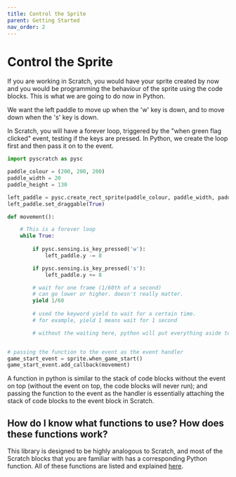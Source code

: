 ```yaml
---
title: Control the Sprite
parent: Getting Started
nav_order: 2
---
```

# Control the Sprite
If you are working in Scratch, you would have your sprite created by now and you would be programming the behaviour of the sprite using the code blocks. This is what we are going to do now in Python. 


We want the left paddle to move up when the 'w' key is down, and to move down when the 's' key is down. 

In Scratch, you will have a forever loop, triggered by the "when green flag clicked" event, testing if the keys are pressed. In Python, we create the loop first and then pass it on to the event. 

```python
import pyscratch as pysc

paddle_colour = (200, 200, 200)
paddle_width = 20
paddle_height = 130

left_paddle = pysc.create_rect_sprite(paddle_colour, paddle_width, paddle_height)
left_paddle.set_draggable(True)

def movement():

    # This is a forever loop
    while True: 
        
        if pysc.sensing.is_key_pressed('w'):
            left_paddle.y -= 8

        if pysc.sensing.is_key_pressed('s'):
            left_paddle.y += 8

        # wait for one frame (1/60th of a second)
        # can go lower or higher. doesn't really matter. 
        yield 1/60
    
        # used the keyword yield to wait for a certain time. 
        # for example, yield 1 means wait for 1 second 

        # without the waiting here, python will put everything aside to attempt to run the loop as quickly as possible and thus halt everything else in the program. yield 0 has no effect. 


# passing the function to the event as the event handler
game_start_event = sprite.when_game_start()
game_start_event.add_callback(movement)

```

A function in python is similar to the stack of code blocks without the event on top (without the event on top, the code blocks will never run); and passing the function to the event as the handler is essentially attaching the stack of code blocks to the event block in Scratch. 



## How do I know what functions to use? How does these functions work? 
This library is designed to be highly analogous to Scratch, and most of the Scratch blocks that you are familiar with has a corresponding Python function. All of these functions are listed and explained [here](../corresponding-scratch-blocks/). 
